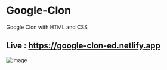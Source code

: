 # Google-Clon
 Google Clon with HTML and CSS
 
 
 ## Live : https://google-clon-ed.netlify.app
 
 
 ![image](https://user-images.githubusercontent.com/72731296/168347409-4cac7154-e200-4a73-b202-27b3a69b36ee.png)
